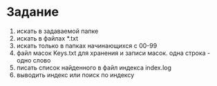 # Задание

1. искать в задаваемой папке
2. искать в файлах *.txt
3. искать только в папках начинающихся с 00-99
4. файл масок Keys.txt для хранения и записи масок. одна строка - одно слово
5. писать список найденного в файл индекса index.log
6. выводить индекс или поиск по индексу
